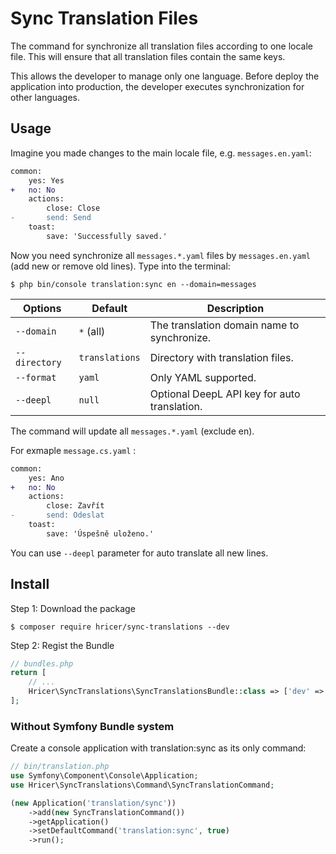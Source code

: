 Sync Translation Files
======================

The command for synchronize all translation files according to one locale file. This will ensure that all translation files contain the same keys.

This allows the developer to manage only one language. Before deploy the application into production,
the developer executes synchronization for other languages.

Usage
-----

Imagine you made changes to the main locale file, e.g. `messages.en.yaml`:

```diff
common:
    yes: Yes
+   no: No
    actions:
        close: Close
-       send: Send
    toast:
        save: 'Successfully saved.'
```

Now you need synchronize all `messages.*.yaml` files by `messages.en.yaml` (add new or remove old lines). Type into the terminal:
```
$ php bin/console translation:sync en --domain=messages
```

| Options       | Default        | Description                                  |
|---------------|----------------|----------------------------------------------|
| `--domain`    | `*` (all)      | The translation domain name to synchronize.  |
| `--directory` | `translations` | Directory with translation files.            |
| `--format`    | `yaml`         | Only YAML supported.                         |
| `--deepl`     | `null`         | Optional DeepL API key for auto translation. |


The command will update all `messages.*.yaml` (exclude en). 

For exmaple `message.cs.yaml` :

```diff
common:
    yes: Ano
+   no: No
    actions:
        close: Zavřít
-       send: Odeslat
    toast:
        save: 'Úspešně uloženo.'
```

You can use `--deepl` parameter for auto translate all new lines.


Install
-------

Step 1: Download the package

`$ composer require hricer/sync-translations --dev`

Step 2: Regist the Bundle

```php
// bundles.php
return [
    // ...
    Hricer\SyncTranslations\SyncTranslationsBundle::class => ['dev' => true],
];
```

### Without Symfony Bundle system

Create a console application with translation:sync as its only command:

```php
// bin/translation.php
use Symfony\Component\Console\Application;
use Hricer\SyncTranslations\Command\SyncTranslationCommand;

(new Application('translation/sync'))
    ->add(new SyncTranslationCommand())
    ->getApplication()
    ->setDefaultCommand('translation:sync', true)
    ->run();
```
